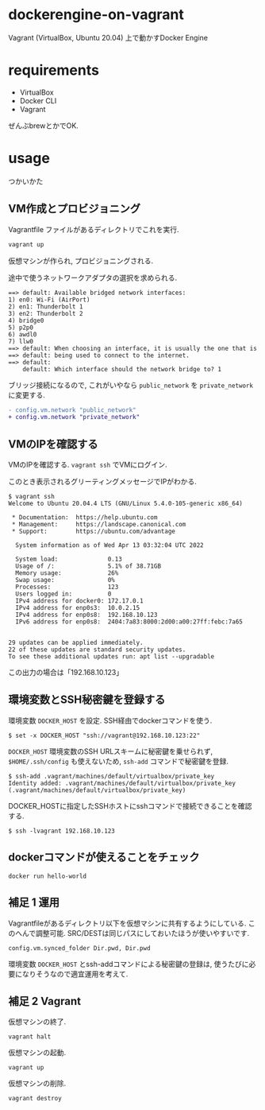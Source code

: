 # dockerengine-on-vagrant

Vagrant (VirtualBox, Ubuntu 20.04) 上で動かすDocker Engine


# requirements

* VirtualBox
* Docker CLI
* Vagrant

ぜんぶbrewとかでOK.


# usage

つかいかた


## VM作成とプロビジョニング

Vagrantfile ファイルがあるディレクトリでこれを実行.

```sh
vagrant up
```

仮想マシンが作られ, プロビジョニングされる.

途中で使うネットワークアダプタの選択を求められる.

```
==> default: Available bridged network interfaces:
1) en0: Wi-Fi (AirPort)
2) en1: Thunderbolt 1
3) en2: Thunderbolt 2
4) bridge0
5) p2p0
6) awdl0
7) llw0
==> default: When choosing an interface, it is usually the one that is
==> default: being used to connect to the internet.
==> default:
    default: Which interface should the network bridge to? 1
```

ブリッジ接続になるので, これがいやなら `public_network` を `private_network` に変更する.

```diff
- config.vm.network "public_network"
+ config.vm.network "private_network"
```

## VMのIPを確認する

VMのIPを確認する. `vagrant ssh` でVMにログイン.

このとき表示されるグリーティングメッセージでIPがわかる.

```
$ vagrant ssh
Welcome to Ubuntu 20.04.4 LTS (GNU/Linux 5.4.0-105-generic x86_64)

 * Documentation:  https://help.ubuntu.com
 * Management:     https://landscape.canonical.com
 * Support:        https://ubuntu.com/advantage

  System information as of Wed Apr 13 03:32:04 UTC 2022

  System load:              0.13
  Usage of /:               5.1% of 38.71GB
  Memory usage:             26%
  Swap usage:               0%
  Processes:                123
  Users logged in:          0
  IPv4 address for docker0: 172.17.0.1
  IPv4 address for enp0s3:  10.0.2.15
  IPv4 address for enp0s8:  192.168.10.123
  IPv6 address for enp0s8:  2404:7a83:8000:2d00:a00:27ff:febc:7a65


29 updates can be applied immediately.
22 of these updates are standard security updates.
To see these additional updates run: apt list --upgradable
```

この出力の場合は「192.168.10.123」


## 環境変数とSSH秘密鍵を登録する

環境変数 `DOCKER_HOST` を設定. SSH経由でdockerコマンドを使う.

```
$ set -x DOCKER_HOST "ssh://vagrant@192.168.10.123:22"
```

`DOCKER_HOST` 環境変数のSSH URLスキームに秘密鍵を乗せられず, `$HOME/.ssh/config` も使えないため,
`ssh-add` コマンドで秘密鍵を登録.

```
$ ssh-add .vagrant/machines/default/virtualbox/private_key
Identity added: .vagrant/machines/default/virtualbox/private_key (.vagrant/machines/default/virtualbox/private_key)
```

DOCKER_HOSTに指定したSSHホストにsshコマンドで接続できることを確認する.

```
$ ssh -lvagrant 192.168.10.123
```


## dockerコマンドが使えることをチェック

```
docker run hello-world
```


## 補足 1 運用

Vagrantfileがあるディレクトリ以下を仮想マシンに共有するようにしている.
このへんで調整可能. SRC/DESTは同じパスにしておいたほうが使いやすいです.

```
config.vm.synced_folder Dir.pwd, Dir.pwd
```

環境変数 `DOCKER_HOST` とssh-addコマンドによる秘密鍵の登録は,
使うたびに必要になりそうなので適宜運用を考えて.


## 補足 2 Vagrant

仮想マシンの終了.

```
vagrant halt
```

仮想マシンの起動.

```
vagrant up
```

仮想マシンの削除.

```
vagrant destroy
```
